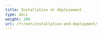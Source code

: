 ```yaml
---
title: Installation et déploiement
type: docs
weight: 100
url: /fr/net/installation-and-deployment/
---
```



